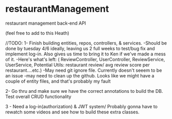 # restaurantManagement
restaurant management back-end API

(feel free to add to this Heath)

//TODO:
1- Finish building entities, repos, controllers, & services. 
  -Should be done by tuesday 4/6 ideally, leaving us 2 full weeks to test/bug fix and implement log-in. Also gives us time to bring it to Ken if we've made a mess of it.
  -Here's what's left: ( ReviewController, UserController,  ReviewService, UserService, Potential Utils: restaurant review/ avg review score per restaurant....etc.)
    -May need git ignore file. Currently doesn't seeem to be an issue
    -may need to clean up the github. Looks like we might have a couple of entity files, and that's probably my fault

2- Go thru and make sure we have the correct annotations to build the DB. Test overall CRUD functionality

3 - Need a log-in(authorization) & JWT system/ Probably gonna have to rewatch some videos and see how to build these extra classes.

